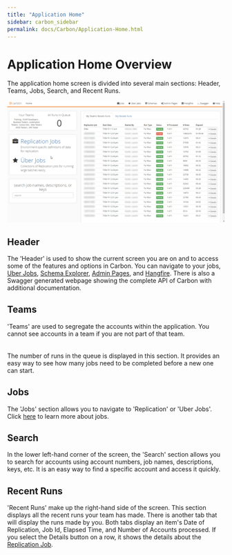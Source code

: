 ```yaml
---
title: "Application Home"
sidebar: carbon_sidebar
permalink: docs/Carbon/Application-Home.html
---
```


 
# Application Home Overview 
The application home screen is divided into several main sections: Header, Teams, Jobs, Search, and Recent Runs. 

![Home Screen](Media/Application-Overview.png) 
 
## Header 
The 'Header' is used to show the current screen you are on and to access some of the features and options in Carbon. You can navigate to your jobs, [Uber Jobs](Uber-Jobs.md), [Schema Explorer](Schema-Explorer.md), [Admin Pages](Admin-Pages.md), and [Hangfire](Admin-Pages.md#hangfire). There is also a Swagger generated webpage showing the complete API of Carbon with additional documentation.  
 
## Teams 
'Teams' are used to segregate the accounts within the application. You cannot see accounts in a team if you are not part of that team.<br /><br />  
The number of runs in the queue is displayed in this section. It provides an easy way to see how many jobs need to be completed before a new one can start. 
 
## Jobs 
The 'Jobs' section allows you to navigate to 'Replication' or 'Uber Jobs'. Click [here](Replication-Jobs.md) to learn more about jobs.  
 
## Search 
In the lower left-hand corner of the screen, the 'Search' section allows you to search for accounts using account numbers, job names, descriptions, keys, etc. It is an easy way to find a specific account and access it quickly. 
 
## Recent Runs 
'Recent Runs' make up the right-hand side of the screen. This section displays all the recent runs your team has made. There is another tab that will display the runs made by you. Both tabs display an item's Date of Replication, Job Id, Elapsed Time, and Number of Accounts processed. If you select the Details button on a row, it shows the details about the [Replication Job](Replication-Jobs.md).  


